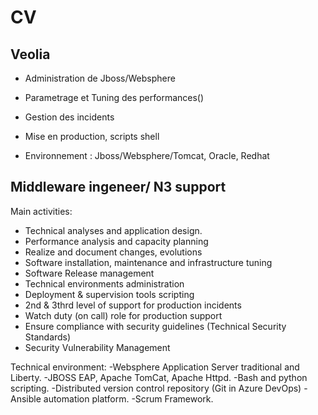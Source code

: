 CV 
========

Veolia
----------
- Administration de Jboss/Websphere
- Parametrage et Tuning des performances()
- Gestion des incidents
- Mise en production, scripts shell

- Environnement : Jboss/Websphere/Tomcat, Oracle, Redhat


Middleware ingeneer/ N3 support
-------------------------------------
Main activities:
- Technical analyses and application design.
- Performance analysis and capacity planning
- Realize and document changes, evolutions
- Software installation, maintenance and infrastructure tuning
- Software Release management
- Technical environments administration
- Deployment & supervision tools scripting
- 2nd & 3thrd level of support for production incidents
- Watch duty (on call) role for production support
- Ensure compliance with security guidelines (Technical Security Standards)
- Security Vulnerability Management

Technical environment:
-Websphere Application Server traditional and Liberty.
-JBOSS EAP, Apache TomCat, Apache Httpd.
-Bash and python scripting.
-Distributed version control repository (Git in Azure DevOps)
-Ansible automation platform.
-Scrum Framework.
 
